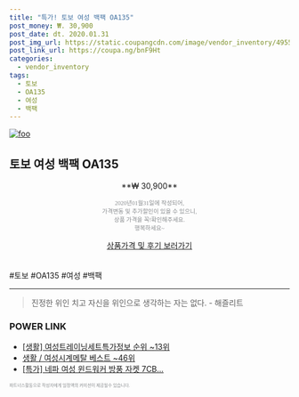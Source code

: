 ```yaml
--- 
title: "특가! 토보 여성 백팩 OA135" 
post_money: ₩. 30,900 
post_date: dt. 2020.01.31 
post_img_url: https://static.coupangcdn.com/image/vendor_inventory/4955/7a3233b5e0323aad8bc59c419eddcba602ececd6e5c8940e59172609d114.jpg 
post_link_url: https://coupa.ng/bnF9Ht 
categories: 
  - vendor_inventory 
tags: 
  - 토보 
  - OA135 
  - 여성 
  - 백팩 
--- 
```

[![foo](https://static.coupangcdn.com/image/vendor_inventory/4955/7a3233b5e0323aad8bc59c419eddcba602ececd6e5c8940e59172609d114.jpg)](https://coupa.ng/bnF9Ht) 

## 토보 여성 백팩 OA135 
<p style="text-align: center;">**₩ 30,900**</p> 
<p style="text-align: center;"><span style="color: #898c8f; font-family: Georgia,Times,serif; font-size: 0.75em;">2020년01월31일에 작성되어, <br>가격변동 및 추가할인이 있을 수 있으니,<br> 상품 가격을 꼭!확인해주세요.<br>행복하세요~</span> 
</p>	 
<div markdown="0" style="text-align: center;"><a href="https://coupa.ng/bnF9Ht" class="btn btn--success">상품가격 및 후기 보러가기</a></div> 
<br><br> 
  #토보 #OA135 #여성 #백팩 
<hr> 

> 진정한 위인 치고 자신을 위인으로 생각하는 자는 없다. - 해즐리트 


### POWER LINK

* <a href="https://blog.naver.com/fasyy4321/221772857260" target="_blank"> [생활] 여성트레이닝세트특가정보 순위 ~13위</a>
* <a href="https://blog.naver.com/santokki14/221784860684" target="_blank">생활 / 여성시계메탈 베스트 ~46위</a>
* <a href="https://blog.naver.com/santokki14/221789711203" target="_blank">[특가] 네파 여성 윈드워커 방풍 자켓 7CB...</a>

<span style="color: #898c8f; font-family: Georgia,Times,serif; font-size: 0.55em;">파트너스활동으로 작성자에게 일정액의 커미션이 제공될수 있습니다.</span> 
